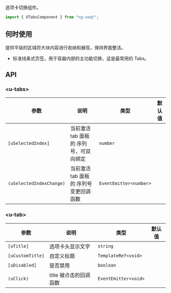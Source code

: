 选项卡切换组件。

```ts
import { UTabsComponent } from "ng-ueqt";
```

## 何时使用

提供平级的区域将大块内容进行收纳和展现，保持界面整洁。

- 标准线条式页签，用于容器内部的主功能切换，这是最常用的 Tabs。

## API

### \<u-tabs\>

| 参数 | 说明 | 类型 | 默认值 |
| --- | --- | --- | --- |
| `[uSelectedIndex]` | 当前激活 tab 面板的 序列号，可双向绑定 | `number` | |
| `(uSelectedIndexChange)` | 当前激活 tab 面板的 序列号变更回调函数 | `EventEmitter<number>` | |

### \<u-tab\>

| 参数 | 说明 | 类型 | 默认值 |
| --- | --- | --- | --- |
| `[uTitle]`       | 选项卡头显示文字 | `string` | |
| `[uCustomTitle]` | 自定义标题 | `TemplateRef<void>` | |
| `[uDisabled]`    | 是否禁用 | `boolean` | |
| `(uClick)`       | title 被点击的回调函数 | `EventEmitter<void>` | |
